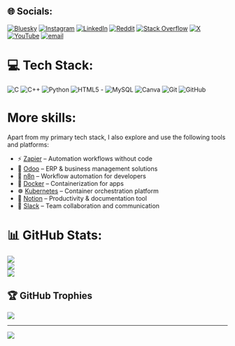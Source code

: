 
## 🌐 Socials:
[![Bluesky](https://img.shields.io/badge/bluesky-0285FF?style=for-the-badge&logo=bluesky&logoColor=%23FFFFFF)](https://bsky.app/profile/ritikkatiyar.bsky.social) [![Instagram](https://img.shields.io/badge/Instagram-%23E4405F.svg?logo=Instagram&logoColor=white)](https://instagram.com/ritik.katiyar_) [![LinkedIn](https://img.shields.io/badge/LinkedIn-%230077B5.svg?logo=linkedin&logoColor=white)](https://linkedin.com/in/ritik-katiyar-590a11232) [![Reddit](https://img.shields.io/badge/Reddit-%23FF4500.svg?logo=Reddit&logoColor=white)](https://reddit.com/user/u/Educational_Pass5967) [![Stack Overflow](https://img.shields.io/badge/-Stackoverflow-FE7A16?logo=stack-overflow&logoColor=white)](https://stackoverflow.com/users/user:29879641) [![X](https://img.shields.io/badge/X-black.svg?logo=X&logoColor=white)](https://x.com/ritikkatiyar065) [![YouTube](https://img.shields.io/badge/YouTube-%23FF0000.svg?logo=YouTube&logoColor=white)](https://youtube.com/@@ritikkatiyar500) [![email](https://img.shields.io/badge/Email-D14836?logo=gmail&logoColor=white)](mailto:ritikkatiyar065@gmail.com) 

# 💻 Tech Stack:
![C](https://img.shields.io/badge/c-%2300599C.svg?style=for-the-badge&logo=c&logoColor=white) ![C++](https://img.shields.io/badge/c++-%2300599C.svg?style=for-the-badge&logo=c%2B%2B&logoColor=white) ![Python](https://img.shields.io/badge/python-3670A0?style=for-the-badge&logo=python&logoColor=ffdd54) ![HTML5](https://img.shields.io/badge/html5-%23E34F26.svg?style=for-the-badge&logo=html5&logoColor=white) - ![MySQL](https://img.shields.io/badge/MySQL-4479A1?style=for-the-badge&logo=mysql&logoColor=white) ![Canva](https://img.shields.io/badge/Canva-%2300C4CC.svg?style=for-the-badge&logo=Canva&logoColor=white) ![Git](https://img.shields.io/badge/git-%23F05033.svg?style=for-the-badge&logo=git&logoColor=white) ![GitHub](https://img.shields.io/badge/github-%23121011.svg?style=for-the-badge&logo=github&logoColor=white)

# More skills:
Apart from my primary tech stack, I also explore and use the following tools and platforms:

- ⚡ [Zapier](https://zapier.com/) – Automation workflows without code  
- 🧩 [Odoo](https://www.odoo.com/) – ERP & business management solutions  
- 🔄 [n8n](https://n8n.io/) – Workflow automation for developers  
- 🐳 [Docker](https://www.docker.com/) – Containerization for apps  
- ☸️ [Kubernetes](https://kubernetes.io/) – Container orchestration platform  
- 📝 [Notion](https://www.notion.so/) – Productivity & documentation tool  
- 💬 [Slack](https://slack.com/) – Team collaboration and communication  


# 📊 GitHub Stats:
![](https://github-readme-stats.vercel.app/api?username=ritikkatiyar065&theme=dark&hide_border=false&include_all_commits=false&count_private=false)<br/>
![](https://nirzak-streak-stats.vercel.app/?user=ritikkatiyar065&theme=dark&hide_border=false)<br/>
![](https://github-readme-stats.vercel.app/api/top-langs/?username=ritikkatiyar065&theme=dark&hide_border=false&include_all_commits=false&count_private=false&layout=compact)

## 🏆 GitHub Trophies
![](https://github-profile-trophy.vercel.app/?username=ritikkatiyar065&theme=radical&no-frame=false&no-bg=true&margin-w=4)

---
[![](https://visitcount.itsvg.in/api?id=ritikkatiyar065&icon=0&color=0)](https://visitcount.itsvg.in)

<!-- Proudly created with GPRM ( https://gprm.itsvg.in ) -->
